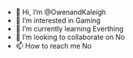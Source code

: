 - 👋 Hi, I’m @OwenandKaleigh
- 👀 I’m interested in Gaming
- 🌱 I’m currently learning Everthing
- 💞️ I’m looking to collaborate on No
- 📫 How to reach me No

<!---
OwenandKaleigh/OwenandKaleigh is a ✨ special ✨ repository because its `README.md` (this file) appears on your GitHub profile.
You can click the Preview link to take a look at your changes.
--->
